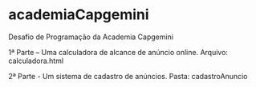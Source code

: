 # academiaCapgemini
 Desafio de Programação da Academia Capgemini

1ª Parte – Uma calculadora de alcance de anúncio online. Arquivo: calculadora.html

2ª Parte - Um sistema de cadastro de anúncios. Pasta: cadastroAnuncio
